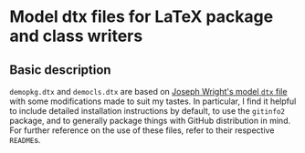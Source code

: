 # Model dtx files for LaTeX package and class writers

## Basic description
`demopkg.dtx` and `democls.dtx` are based on [Joseph Wright's model `dtx`
file](http://www.texdev.net/2009/10/06/a-model-dtx-file/) with some
modifications made to suit my tastes. In particular, I find it helpful to
include detailed installation instructions by default, to use the `gitinfo2`
package, and to generally package things with GitHub distribution in mind. For
further reference on the use of these files, refer to their respective
`README`s.
